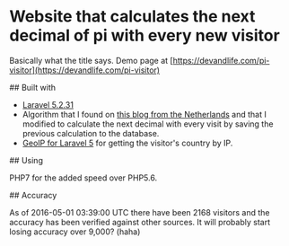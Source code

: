 # Website that calculates the next decimal of pi with every new visitor

Basically what the title says. Demo page at [https://devandlife.com/pi-visitor](https://devandlife.com/pi-visitor)

## Built with

- [Laravel 5.2.31](https://laravel.com/)
- Algorithm that I found on [this blog from the Netherlands](http://www.pfz.nl/forum/topic/31-pi-calculator-bbp-algorithm/page__view__findpost__p__257) and that I modified to calculate the next decimal with every visit by saving the previous calculation to the database.
- [GeoIP for Laravel 5](https://github.com/Torann/laravel-geoip) for getting the visitor's country by IP.


## Using

PHP7 for the added speed over PHP5.6.

## Accuracy

As of 2016-05-01 03:39:00 UTC there have been 2168 visitors and the accuracy has been verified against other sources. It will probably start losing accuracy over 9,000? (haha)
